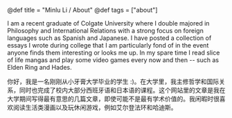 @def title = "Minlu Li / About"
@def tags = ["about"]

I am a recent graduate of Colgate University where I double majored in Philosophy and International Relations with a strong focus on foreign languages such as Spanish and Japanese. I have posted a collection of essays I wrote during college that I am particularly fond of in the event anyone finds them interesting or looks me up. In my spare time I read slice of life mangas and play some video games every now and then -- such as Elden Ring and Hades.

你好，我是一名刚刚从小牙膏大学毕业的学生 :)。在大学里，我主修哲学和国际关系，同时也完成了校内大部分西班牙语和日本语的课程。这个网站里的文章是我在大学期间写得最有意思的几篇文章，即使可能不是最有学术价值的。我闲暇时很喜欢阅读生活类漫画以及玩休闲游戏，例如艾尔登法环和哈迪斯。